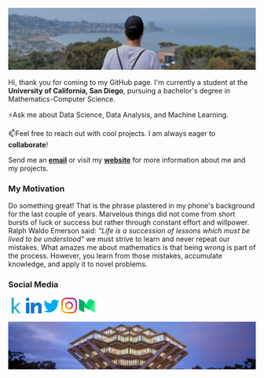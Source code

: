 ![Header](https://github.com/cscampana/cscampana/blob/main/1627280988411.jpg) 


Hi, thank you for coming to my GitHub page. I'm currently a student at the **University of California, San Diego**, pursuing a bachelor's degree in Mathematics-Computer Science.

⚡Ask me about Data Science, Data Analysis, and Machine Learning. 

📫Feel free to reach out with cool projects. I am always eager to **collaborate**!

Send me an **[email](csallesc@ucsd.edu)** or visit my **[website](https://www.ccampana.tech)** for more information about me and my projects.

### My Motivation
Do something great! That is the phrase plastered in my phone's background for the last couple of years. Marvelous things did not come from short bursts of luck or success but rather through constant effort and willpower. Ralph Waldo Emerson said: *"Life is a succession of lessons which must be lived to be understood"* we must strive to learn and never repeat our mistakes. What amazes me about mathematics is that being wrong is part of the process. However, you learn from those mistakes, accumulate knowledge, and apply it to novel problems.

### Social Media
[![Kaggle](https://github.com/cscampana/cscampana/blob/main/kaggle.png)][1]
[![LinkedIn](https://github.com/cscampana/cscampana/blob/main/linkedin.png)][2]
[![Twitter](https://github.com/cscampana/cscampana/blob/main/twitter.png)][3]
[![Instagram](https://github.com/cscampana/cscampana/blob/main/instagram.png)][4]
[![Medium](https://github.com/cscampana/cscampana/blob/main/medium.png)][5]


![Header](https://github.com/cscampana/cscampana/blob/main/Geisel-Library-UCSanDiego-ErikJepsen.jpg) 
<!--
**cscampana/cscampana** is a ✨ _special_ ✨ repository because its `README.md` (this file) appears on your GitHub profile.

Here are some ideas to get you started:

- 🔭 I’m currently working on ...
- 🌱 I’m currently learning ...
- 👯 I’m looking to collaborate on ...
- 🤔 I’m looking for help with ...
- 💬 Ask me about ...
- 📫 How to reach me: ...
- 😄 Pronouns: ...
- ⚡ Fun fact: ...
-->

[1]: https://www.kaggle.com/ccampana
[2]: https://www.linkedin.com/in/caikescampana/
[3]: https://twitter.com/ccampana_
[4]: https://www.instagram.com/ccampana_/
[5]: https://medium.com/@ccampana_
